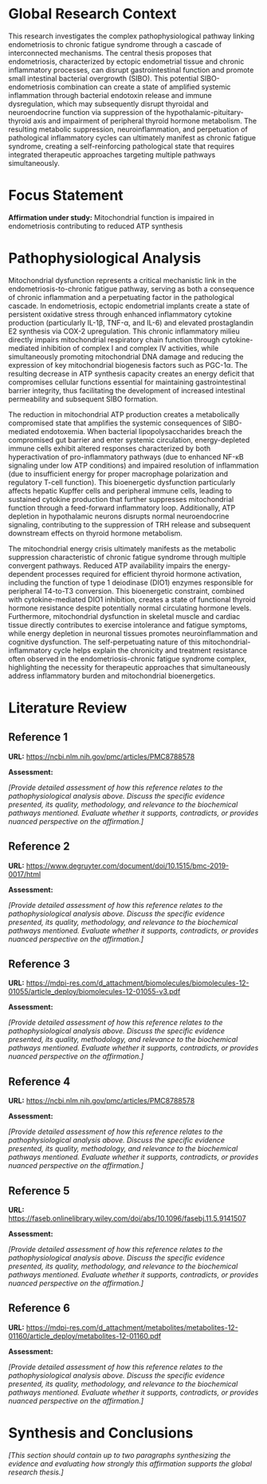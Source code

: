 # Global Research Context

This research investigates the complex pathophysiological pathway linking endometriosis to chronic fatigue syndrome through a cascade of interconnected mechanisms. The central thesis proposes that endometriosis, characterized by ectopic endometrial tissue and chronic inflammatory processes, can disrupt gastrointestinal function and promote small intestinal bacterial overgrowth (SIBO). This potential SIBO-endometriosis combination can create a state of amplified systemic inflammation through bacterial endotoxin release and immune dysregulation, which may subsequently disrupt thyroidal and neuroendocrine function via suppression of the hypothalamic-pituitary-thyroid axis and impairment of peripheral thyroid hormone metabolism. The resulting metabolic suppression, neuroinflammation, and perpetuation of pathological inflammatory cycles can ultimately manifest as chronic fatigue syndrome, creating a self-reinforcing pathological state that requires integrated therapeutic approaches targeting multiple pathways simultaneously.

# Focus Statement

**Affirmation under study:** Mitochondrial function is impaired in endometriosis contributing to reduced ATP synthesis

# Pathophysiological Analysis

Mitochondrial dysfunction represents a critical mechanistic link in the endometriosis-to-chronic fatigue pathway, serving as both a consequence of chronic inflammation and a perpetuating factor in the pathological cascade. In endometriosis, ectopic endometrial implants create a state of persistent oxidative stress through enhanced inflammatory cytokine production (particularly IL-1β, TNF-α, and IL-6) and elevated prostaglandin E2 synthesis via COX-2 upregulation. This chronic inflammatory milieu directly impairs mitochondrial respiratory chain function through cytokine-mediated inhibition of complex I and complex IV activities, while simultaneously promoting mitochondrial DNA damage and reducing the expression of key mitochondrial biogenesis factors such as PGC-1α. The resulting decrease in ATP synthesis capacity creates an energy deficit that compromises cellular functions essential for maintaining gastrointestinal barrier integrity, thus facilitating the development of increased intestinal permeability and subsequent SIBO formation.

The reduction in mitochondrial ATP production creates a metabolically compromised state that amplifies the systemic consequences of SIBO-mediated endotoxemia. When bacterial lipopolysaccharides breach the compromised gut barrier and enter systemic circulation, energy-depleted immune cells exhibit altered responses characterized by both hyperactivation of pro-inflammatory pathways (due to enhanced NF-κB signaling under low ATP conditions) and impaired resolution of inflammation (due to insufficient energy for proper macrophage polarization and regulatory T-cell function). This bioenergetic dysfunction particularly affects hepatic Kupffer cells and peripheral immune cells, leading to sustained cytokine production that further suppresses mitochondrial function through a feed-forward inflammatory loop. Additionally, ATP depletion in hypothalamic neurons disrupts normal neuroendocrine signaling, contributing to the suppression of TRH release and subsequent downstream effects on thyroid hormone metabolism.

The mitochondrial energy crisis ultimately manifests as the metabolic suppression characteristic of chronic fatigue syndrome through multiple convergent pathways. Reduced ATP availability impairs the energy-dependent processes required for efficient thyroid hormone activation, including the function of type 1 deiodinase (DIO1) enzymes responsible for peripheral T4-to-T3 conversion. This bioenergetic constraint, combined with cytokine-mediated DIO1 inhibition, creates a state of functional thyroid hormone resistance despite potentially normal circulating hormone levels. Furthermore, mitochondrial dysfunction in skeletal muscle and cardiac tissue directly contributes to exercise intolerance and fatigue symptoms, while energy depletion in neuronal tissues promotes neuroinflammation and cognitive dysfunction. The self-perpetuating nature of this mitochondrial-inflammatory cycle helps explain the chronicity and treatment resistance often observed in the endometriosis-chronic fatigue syndrome complex, highlighting the necessity for therapeutic approaches that simultaneously address inflammatory burden and mitochondrial bioenergetics.

# Literature Review

## Reference 1

**URL:** https://ncbi.nlm.nih.gov/pmc/articles/PMC8788578

**Assessment:**

*[Provide detailed assessment of how this reference relates to the pathophysiological analysis above. Discuss the specific evidence presented, its quality, methodology, and relevance to the biochemical pathways mentioned. Evaluate whether it supports, contradicts, or provides nuanced perspective on the affirmation.]*

## Reference 2

**URL:** https://www.degruyter.com/document/doi/10.1515/bmc-2019-0017/html

**Assessment:**

*[Provide detailed assessment of how this reference relates to the pathophysiological analysis above. Discuss the specific evidence presented, its quality, methodology, and relevance to the biochemical pathways mentioned. Evaluate whether it supports, contradicts, or provides nuanced perspective on the affirmation.]*

## Reference 3

**URL:** https://mdpi-res.com/d_attachment/biomolecules/biomolecules-12-01055/article_deploy/biomolecules-12-01055-v3.pdf

**Assessment:**

*[Provide detailed assessment of how this reference relates to the pathophysiological analysis above. Discuss the specific evidence presented, its quality, methodology, and relevance to the biochemical pathways mentioned. Evaluate whether it supports, contradicts, or provides nuanced perspective on the affirmation.]*

## Reference 4

**URL:** https://ncbi.nlm.nih.gov/pmc/articles/PMC8788578

**Assessment:**

*[Provide detailed assessment of how this reference relates to the pathophysiological analysis above. Discuss the specific evidence presented, its quality, methodology, and relevance to the biochemical pathways mentioned. Evaluate whether it supports, contradicts, or provides nuanced perspective on the affirmation.]*

## Reference 5

**URL:** https://faseb.onlinelibrary.wiley.com/doi/abs/10.1096/fasebj.11.5.9141507

**Assessment:**

*[Provide detailed assessment of how this reference relates to the pathophysiological analysis above. Discuss the specific evidence presented, its quality, methodology, and relevance to the biochemical pathways mentioned. Evaluate whether it supports, contradicts, or provides nuanced perspective on the affirmation.]*

## Reference 6

**URL:** https://mdpi-res.com/d_attachment/metabolites/metabolites-12-01160/article_deploy/metabolites-12-01160.pdf

**Assessment:**

*[Provide detailed assessment of how this reference relates to the pathophysiological analysis above. Discuss the specific evidence presented, its quality, methodology, and relevance to the biochemical pathways mentioned. Evaluate whether it supports, contradicts, or provides nuanced perspective on the affirmation.]*

# Synthesis and Conclusions

*[This section should contain up to two paragraphs synthesizing the evidence and evaluating how strongly this affirmation supports the global research thesis.]*

